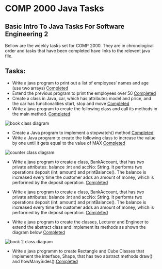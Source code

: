 # COMP 2000 Java Tasks
## Basic Intro To Java Tasks For Software Engineering 2

Bellow are the weekly tasks set for COMP 2000. They are in chronological order and tasks that have been completed have links to the relevent java file.

## Tasks:

- Write a java program to print out a list of employees’ names and age (use two arrays) [Completed](https://github.com/Dodecahedrane/COMP-2000-Java-Tasks/blob/main/src/EmployeesPrint.java)
- Extend the previous program to print the employees over 50 [Completed](https://github.com/Dodecahedrane/COMP-2000-Java-Tasks/blob/main/src/EmployeesPrint.java)
- Create a class in Java, car, which has attributes model and price, and the car has functionalities start, stop and move [Completed](https://github.com/Dodecahedrane/COMP-2000-Java-Tasks/blob/main/src/car.java)
- Write a java program to create the following class and call its methods in the main method. [Completed](https://github.com/Dodecahedrane/COMP-2000-Java-Tasks/blob/main/src/book.java)

![book class diagram](https://i.imgur.com/MJ6l70s.png)

-	Create a Java program to implement a stopwatch() method [Completed](https://github.com/Dodecahedrane/COMP-2000-Java-Tasks/blob/main/src/stopwatch.java)
-	Write a Java program to create the following class to increase the value by one until it gets equal to the value of MAX [Completed](https://github.com/Dodecahedrane/COMP-2000-Java-Tasks/blob/main/src/counter.java)

![counter class diagram](https://i.imgur.com/1ZoQIjU.png)

- Write a java program to create a class, BankAccount, that has two private attributes: balance :int and accNo: String. It performs two operations deposit (int: amount) and printBalance(). The balance is increased every time the customer adds an amount of money, which is performed by the deposit operation. [Completed](https://github.com/Dodecahedrane/COMP-2000-Java-Tasks/blob/main/src/bank.java)
- Write a java program to create a class, BankAccount, that has two private attributes: balance :int and accNo: String. It performs two operations deposit (int: amount) and printBalance(). The balance is increased every time the customer adds an amount of money, which is performed by the deposit operation. [Completed](https://github.com/Dodecahedrane/COMP-2000-Java-Tasks/blob/main/src/bank.java) 

- Write a java program to create the classes, Lecturer and Engineer to extend the abstract class and implement its methods as shown the diagram below [Completed](https://github.com/Dodecahedrane/COMP-2000-Java-Tasks/blob/main/src/Employee.java)

![book 2 class diagram](https://i.imgur.com/clVQ356.jpg)

- Write a java programm to create Rectangle and Cube Classes that implement the interface, Shape, that has two abstract methods draw() and howManySides() [Completed](https://github.com/Dodecahedrane/COMP-2000-Java-Tasks/blob/main/src/Shape.java)
